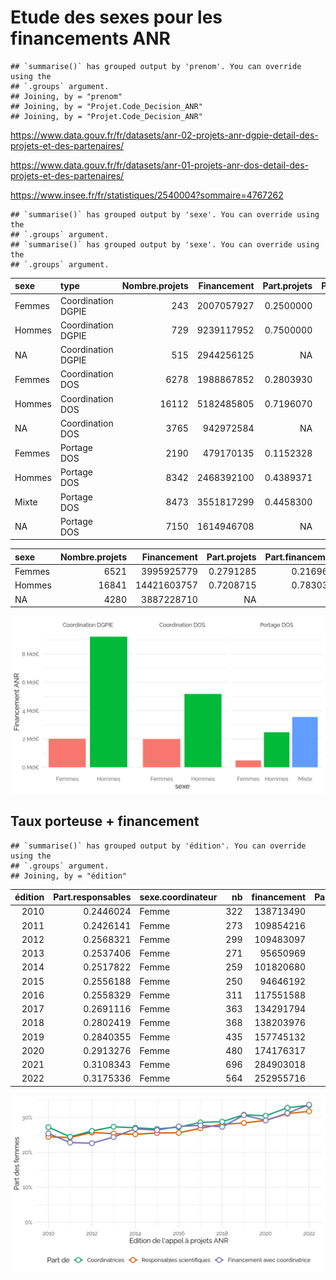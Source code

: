 Etude des sexes pour les financements ANR
================

    ## `summarise()` has grouped output by 'prenom'. You can override using the
    ## `.groups` argument.
    ## Joining, by = "prenom"
    ## Joining, by = "Projet.Code_Decision_ANR"
    ## Joining, by = "Projet.Code_Decision_ANR"

<https://www.data.gouv.fr/fr/datasets/anr-02-projets-anr-dgpie-detail-des-projets-et-des-partenaires/>

<https://www.data.gouv.fr/fr/datasets/anr-01-projets-anr-dos-detail-des-projets-et-des-partenaires/>

<https://www.insee.fr/fr/statistiques/2540004?sommaire=4767262>

    ## `summarise()` has grouped output by 'sexe'. You can override using the
    ## `.groups` argument.
    ## `summarise()` has grouped output by 'sexe'. You can override using the
    ## `.groups` argument.

<table>
<thead>
<tr>
<th style="text-align:left;">
sexe
</th>
<th style="text-align:left;">
type
</th>
<th style="text-align:right;">
Nombre.projets
</th>
<th style="text-align:right;">
Financement
</th>
<th style="text-align:right;">
Part.projets
</th>
<th style="text-align:right;">
Part.financement
</th>
</tr>
</thead>
<tbody>
<tr>
<td style="text-align:left;">
Femmes
</td>
<td style="text-align:left;">
Coordination DGPIE
</td>
<td style="text-align:right;">
243
</td>
<td style="text-align:right;">
2007057927
</td>
<td style="text-align:right;">
0.2500000
</td>
<td style="text-align:right;">
0.1784658
</td>
</tr>
<tr>
<td style="text-align:left;">
Hommes
</td>
<td style="text-align:left;">
Coordination DGPIE
</td>
<td style="text-align:right;">
729
</td>
<td style="text-align:right;">
9239117952
</td>
<td style="text-align:right;">
0.7500000
</td>
<td style="text-align:right;">
0.8215342
</td>
</tr>
<tr>
<td style="text-align:left;">
NA
</td>
<td style="text-align:left;">
Coordination DGPIE
</td>
<td style="text-align:right;">
515
</td>
<td style="text-align:right;">
2944256125
</td>
<td style="text-align:right;">
NA
</td>
<td style="text-align:right;">
NA
</td>
</tr>
<tr>
<td style="text-align:left;">
Femmes
</td>
<td style="text-align:left;">
Coordination DOS
</td>
<td style="text-align:right;">
6278
</td>
<td style="text-align:right;">
1988867852
</td>
<td style="text-align:right;">
0.2803930
</td>
<td style="text-align:right;">
0.2773351
</td>
</tr>
<tr>
<td style="text-align:left;">
Hommes
</td>
<td style="text-align:left;">
Coordination DOS
</td>
<td style="text-align:right;">
16112
</td>
<td style="text-align:right;">
5182485805
</td>
<td style="text-align:right;">
0.7196070
</td>
<td style="text-align:right;">
0.7226649
</td>
</tr>
<tr>
<td style="text-align:left;">
NA
</td>
<td style="text-align:left;">
Coordination DOS
</td>
<td style="text-align:right;">
3765
</td>
<td style="text-align:right;">
942972584
</td>
<td style="text-align:right;">
NA
</td>
<td style="text-align:right;">
NA
</td>
</tr>
<tr>
<td style="text-align:left;">
Femmes
</td>
<td style="text-align:left;">
Portage DOS
</td>
<td style="text-align:right;">
2190
</td>
<td style="text-align:right;">
479170135
</td>
<td style="text-align:right;">
0.1152328
</td>
<td style="text-align:right;">
0.0737255
</td>
</tr>
<tr>
<td style="text-align:left;">
Hommes
</td>
<td style="text-align:left;">
Portage DOS
</td>
<td style="text-align:right;">
8342
</td>
<td style="text-align:right;">
2468392100
</td>
<td style="text-align:right;">
0.4389371
</td>
<td style="text-align:right;">
0.3797889
</td>
</tr>
<tr>
<td style="text-align:left;">
Mixte
</td>
<td style="text-align:left;">
Portage DOS
</td>
<td style="text-align:right;">
8473
</td>
<td style="text-align:right;">
3551817299
</td>
<td style="text-align:right;">
0.4458300
</td>
<td style="text-align:right;">
0.5464856
</td>
</tr>
<tr>
<td style="text-align:left;">
NA
</td>
<td style="text-align:left;">
Portage DOS
</td>
<td style="text-align:right;">
7150
</td>
<td style="text-align:right;">
1614946708
</td>
<td style="text-align:right;">
NA
</td>
<td style="text-align:right;">
NA
</td>
</tr>
</tbody>
</table>
<table>
<thead>
<tr>
<th style="text-align:left;">
sexe
</th>
<th style="text-align:right;">
Nombre.projets
</th>
<th style="text-align:right;">
Financement
</th>
<th style="text-align:right;">
Part.projets
</th>
<th style="text-align:right;">
Part.financement
</th>
</tr>
</thead>
<tbody>
<tr>
<td style="text-align:left;">
Femmes
</td>
<td style="text-align:right;">
6521
</td>
<td style="text-align:right;">
3995925779
</td>
<td style="text-align:right;">
0.2791285
</td>
<td style="text-align:right;">
0.2169632
</td>
</tr>
<tr>
<td style="text-align:left;">
Hommes
</td>
<td style="text-align:right;">
16841
</td>
<td style="text-align:right;">
14421603757
</td>
<td style="text-align:right;">
0.7208715
</td>
<td style="text-align:right;">
0.7830368
</td>
</tr>
<tr>
<td style="text-align:left;">
NA
</td>
<td style="text-align:right;">
4280
</td>
<td style="text-align:right;">
3887228710
</td>
<td style="text-align:right;">
NA
</td>
<td style="text-align:right;">
NA
</td>
</tr>
</tbody>
</table>

<img src="anr_files/figure-gfm/anr.col.plot-1.png" width="672" />

## Taux porteuse + financement

    ## `summarise()` has grouped output by 'édition'. You can override using the
    ## `.groups` argument.
    ## Joining, by = "édition"

<table>
<thead>
<tr>
<th style="text-align:right;">
édition
</th>
<th style="text-align:right;">
Part.responsables
</th>
<th style="text-align:left;">
sexe.coordinateur
</th>
<th style="text-align:right;">
nb
</th>
<th style="text-align:right;">
financement
</th>
<th style="text-align:right;">
Part.coordinatrices
</th>
<th style="text-align:right;">
Part.financement
</th>
</tr>
</thead>
<tbody>
<tr>
<td style="text-align:right;">
2010
</td>
<td style="text-align:right;">
0.2446024
</td>
<td style="text-align:left;">
Femme
</td>
<td style="text-align:right;">
322
</td>
<td style="text-align:right;">
138713490
</td>
<td style="text-align:right;">
0.2719595
</td>
<td style="text-align:right;">
0.2540838
</td>
</tr>
<tr>
<td style="text-align:right;">
2011
</td>
<td style="text-align:right;">
0.2426141
</td>
<td style="text-align:left;">
Femme
</td>
<td style="text-align:right;">
273
</td>
<td style="text-align:right;">
109854216
</td>
<td style="text-align:right;">
0.2446237
</td>
<td style="text-align:right;">
0.2280711
</td>
</tr>
<tr>
<td style="text-align:right;">
2012
</td>
<td style="text-align:right;">
0.2568321
</td>
<td style="text-align:left;">
Femme
</td>
<td style="text-align:right;">
299
</td>
<td style="text-align:right;">
109483097
</td>
<td style="text-align:right;">
0.2613636
</td>
<td style="text-align:right;">
0.2262396
</td>
</tr>
<tr>
<td style="text-align:right;">
2013
</td>
<td style="text-align:right;">
0.2537406
</td>
<td style="text-align:left;">
Femme
</td>
<td style="text-align:right;">
271
</td>
<td style="text-align:right;">
95650969
</td>
<td style="text-align:right;">
0.2731855
</td>
<td style="text-align:right;">
0.2437904
</td>
</tr>
<tr>
<td style="text-align:right;">
2014
</td>
<td style="text-align:right;">
0.2517822
</td>
<td style="text-align:left;">
Femme
</td>
<td style="text-align:right;">
259
</td>
<td style="text-align:right;">
101820680
</td>
<td style="text-align:right;">
0.2703549
</td>
<td style="text-align:right;">
0.2675300
</td>
</tr>
<tr>
<td style="text-align:right;">
2015
</td>
<td style="text-align:right;">
0.2556188
</td>
<td style="text-align:left;">
Femme
</td>
<td style="text-align:right;">
250
</td>
<td style="text-align:right;">
94646192
</td>
<td style="text-align:right;">
0.2670940
</td>
<td style="text-align:right;">
0.2637560
</td>
</tr>
<tr>
<td style="text-align:right;">
2016
</td>
<td style="text-align:right;">
0.2558329
</td>
<td style="text-align:left;">
Femme
</td>
<td style="text-align:right;">
311
</td>
<td style="text-align:right;">
117551588
</td>
<td style="text-align:right;">
0.2720910
</td>
<td style="text-align:right;">
0.2742629
</td>
</tr>
<tr>
<td style="text-align:right;">
2017
</td>
<td style="text-align:right;">
0.2691116
</td>
<td style="text-align:left;">
Femme
</td>
<td style="text-align:right;">
363
</td>
<td style="text-align:right;">
134291794
</td>
<td style="text-align:right;">
0.2858268
</td>
<td style="text-align:right;">
0.2771953
</td>
</tr>
<tr>
<td style="text-align:right;">
2018
</td>
<td style="text-align:right;">
0.2802419
</td>
<td style="text-align:left;">
Femme
</td>
<td style="text-align:right;">
368
</td>
<td style="text-align:right;">
138203976
</td>
<td style="text-align:right;">
0.2877248
</td>
<td style="text-align:right;">
0.2730663
</td>
</tr>
<tr>
<td style="text-align:right;">
2019
</td>
<td style="text-align:right;">
0.2840355
</td>
<td style="text-align:left;">
Femme
</td>
<td style="text-align:right;">
435
</td>
<td style="text-align:right;">
157745132
</td>
<td style="text-align:right;">
0.3076379
</td>
<td style="text-align:right;">
0.3063391
</td>
</tr>
<tr>
<td style="text-align:right;">
2020
</td>
<td style="text-align:right;">
0.2913276
</td>
<td style="text-align:left;">
Femme
</td>
<td style="text-align:right;">
480
</td>
<td style="text-align:right;">
174176317
</td>
<td style="text-align:right;">
0.3045685
</td>
<td style="text-align:right;">
0.2913496
</td>
</tr>
<tr>
<td style="text-align:right;">
2021
</td>
<td style="text-align:right;">
0.3108343
</td>
<td style="text-align:left;">
Femme
</td>
<td style="text-align:right;">
696
</td>
<td style="text-align:right;">
284903018
</td>
<td style="text-align:right;">
0.3276836
</td>
<td style="text-align:right;">
0.3122900
</td>
</tr>
<tr>
<td style="text-align:right;">
2022
</td>
<td style="text-align:right;">
0.3175336
</td>
<td style="text-align:left;">
Femme
</td>
<td style="text-align:right;">
564
</td>
<td style="text-align:right;">
252955716
</td>
<td style="text-align:right;">
0.3347181
</td>
<td style="text-align:right;">
0.3364597
</td>
</tr>
</tbody>
</table>

<img src="anr_files/figure-gfm/anr.taux.plot-1.png" width="672" />
